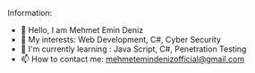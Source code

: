 Information:
- 👋 Hello, I am Mehmet Emin Deniz
- 👀 My interests: Web Development, C#, Cyber Security
- 🌱 I'm currently learning : Java Script, C#, Penetration Testing
- 📫 How to contact me: mehmetemindenizofficial@gmail.com
